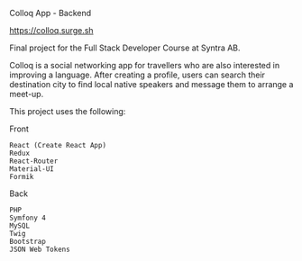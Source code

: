 

Colloq App - Backend

https://colloq.surge.sh

Final project for the Full Stack Developer Course at Syntra AB.

Colloq is a social networking app for travellers who are also interested in improving a language. After creating a profile, users can search their destination city to find local native speakers and message them to arrange a meet-up.

This project uses the following:

Front

    React (Create React App)
    Redux
    React-Router
    Material-UI
    Formik

Back

    PHP
    Symfony 4
    MySQL
    Twig
    Bootstrap 
    JSON Web Tokens




